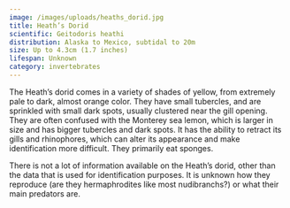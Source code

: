 ```yaml
---
image: /images/uploads/heaths_dorid.jpg
title: Heath’s Dorid
scientific: Geitodoris heathi
distribution: Alaska to Mexico, subtidal to 20m
size: Up to 4.3cm (1.7 inches)
lifespan: Unknown
category: invertebrates
---
```


The Heath’s dorid comes in a variety of shades of yellow, from extremely pale to dark, almost orange color. They have small tubercles, and are sprinkled with small dark spots, usually clustered near the gill opening. They are often confused with the Monterey sea lemon, which is larger in size and has bigger tubercles and dark spots. It has the ability to retract its gills and rhinophores, which can alter its appearance and make identification more difficult. They primarily eat sponges.

There is not a lot of information available on the Heath’s dorid, other than the data that is used for identification purposes. It is unknown how they reproduce (are they hermaphrodites like most nudibranchs?) or what their main predators are.

